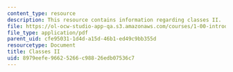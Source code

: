 ```yaml
---
content_type: resource
description: This resource contains information regarding classes II.
file: https://ol-ocw-studio-app-qa.s3.amazonaws.com/courses/1-00-introduction-to-computers-and-engineering-problem-solving-spring-2012/8979eefe96625266c98826edb07536c7_MIT1_00S12_Lec_8.pdf
file_type: application/pdf
parent_uid: cfe95031-1d4d-a15d-46b1-ed49c9bb355d
resourcetype: Document
title: Classes II
uid: 8979eefe-9662-5266-c988-26edb07536c7
---
```

